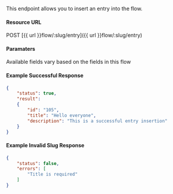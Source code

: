 <!--
@title Create new entry in a flow
@author Moltin Ltd
@description Inserts a new entry into the flow
@order 15.3.3

@sidebar 1
@family Flow/Entry
@rate No
@auth Yes
@format JSON
@http POST
@version beta
-->
This endpoint allows you to insert an entry into the flow.

#### Resource URL
POST [{{ url }}flow/:slug/entry]({{ url }}flow/:slug/entry)


#### Paramaters
Available fields vary based on the fields in this flow

<!--code-->
#### Example Successful Response
``` json
{
    "status": true,
    "result":
    {
        "id": "105",
        "title": "Hello everyone",
        "description": "This is a successful entry insertion"
    }
}

```


#### Example Invalid Slug Response
``` json
{
    "status": false,
    "errors": [
        "Title is required"
    ]
}
```
<!--/code-->